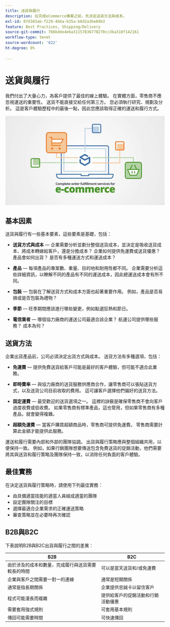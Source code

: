 ```yaml
---
title: 送貨與履行
description: 在完成eCommerce專案之前，先決定送貨方法與成本。
exl-id: 07d303ab-f229-4b6a-b35a-b6d2a3be89b3
feature: Best Practices, Shipping/Delivery
source-git-commit: 766bd4e4e6a31157836770270cc3ba310f142161
workflow-type: tm+mt
source-wordcount: '622'
ht-degree: 0%

---
```


# 送貨與履行

我們付出了大量心力，為客戶提供了最佳的線上體驗。 在實體方面，零售商不應忽視運送的重要性。 送貨不能直接交給任何第三方。 您必須執行研究、規劃及分析。 這是客戶體驗歷程中的最後一點，因此您應該取得正確的運送和履行方式。

![送貨與履行圖表](../../assets/playbooks/shipping-fulfillment.png)

## 基本因素

送貨與履行有一些基本要素，這些要素是基礎，包括：

- **送貨方式與成本** — 企業需要分析並劃分整個送貨成本，並決定是吸收送貨成本、將成本轉嫁給客戶，還是分擔成本？ 企業如何提供免運費或送貨優惠？ 產品會如何出貨？ 是否有多種運送方式和運送成本？

- **產品** — 每項產品的專案數、重量、目的地和耐用性都不同。 企業需要分析這些詳細資訊，以瞭解不同的產品有不同的運送成本，因此總運送成本會有所不同。

- **包裝** — 包裝在了解送貨方式和成本方面也起著重要作用。 例如，產品是否易損或是否包裝為禮物？

- **季節** — 旺季期間應該進行哪些變更，例如點選狂熱和節日。

- **電信業者** — 哪個協力廠商的運送公司最適合該企業？ 航運公司提供哪些服務？ 成本為何？

## 送貨方法

企業出貨產品前，公司必須決定出貨方式與成本。 送貨方法有多種選項，包括：

- **免運費** — 提供免費送貨給客戶可能是最好的客戶體驗，但可能不適合此業務。

- **即時費率** — 與協力廠商的送貨服務供應商合作，讓零售商可以張貼送貨方式，以及送貨公司目前收取的費用。 這可讓客戶選擇他們偏好的送貨方法。

- **固定運費** — 最受歡迎的送貨選項之一。 這裡的訣竅是確保零售商不會向客戶過度收費或低收費。 如果零售商有標準產品，這也管用，但如果零售商有多種產品，就會變得複雜。

- **超額免運費** — 當客戶購買超額商品時，零售商可提供免運費。 零售商需要計算此金額才能提供此服務。

運送和履行需要內部和外部的團隊協調。 出貨與履行策略應與整個組織共用，以便保持一致。 例如，如果行銷團隊想要傳送包含免費送貨的促銷活動，他們需要將其與送貨和履行策略及團隊保持一致，以消除任何負面的客戶體驗。

## 最佳實務

在決定送貨與履行策略時，請使用下列最佳實務：

- 由具備適當技能的適當人員組成適當的團隊
- 設定團隊關注的目標
- 選擇最適合企業需求的正確運送策略
- 審查策略並在必要時再次確認

## B2B與B2C

下表說明B2B與B2C出貨與履行之間的差異：

| B2B | B2C |
|----------------------------------------------------------------------------------------------|------------------------------------------------------|
| 由於涉及的成本和數量，完成履行與送貨需要較長的時間 | 可以是當天送貨和/或免運費 |
| 企業與客戶之間需要一對一的連線 | 通常是短期關係 |
| 通常是指長期關係 | 企業提供忠誠卡以留住客戶 |
| 程式可能漫長而複雜 | 提供給客戶的促銷活動和行銷活動優惠 |
| 需要套用強式規則 | 可套用基本規則 |
| 傳回可能需要時間 | 可快速傳回 |
